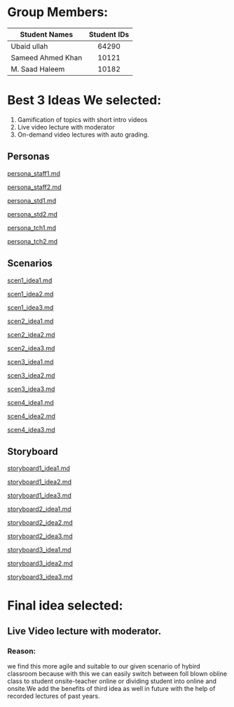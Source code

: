 # Group Members:

| Student Names        | Student IDs   | 
| -------------------- |:-------------:|
| Ubaid ullah          | 64290         | 
| Sameed Ahmed Khan    | 10121         |   
| M. Saad Haleem       | 10182         |    


# Best 3 Ideas We selected:
1. Gamification of topics with short intro videos
2. Live video lecture with moderator
3. On-demand video lectures with auto grading.
    
 ## Personas
    
[persona_staff1.md](https://github.com/MuhammadSaadHaleem/HCI166_Fall2021/blob/main/02-NarrowingDown/persona_staff1.md)

[persona_staff2.md](https://github.com/MuhammadSaadHaleem/HCI166_Fall2021/blob/main/02-NarrowingDown/persona_staff2.md)

[persona_std1.md](https://github.com/MuhammadSaadHaleem/HCI166_Fall2021/blob/main/02-NarrowingDown/persona_std1.md)

[persona_std2.md](https://github.com/MuhammadSaadHaleem/HCI166_Fall2021/blob/main/02-NarrowingDown/persona_std2.md)

[persona_tch1.md](https://github.com/MuhammadSaadHaleem/HCI166_Fall2021/blob/main/02-NarrowingDown/persona_tch1.md)

[persona_tch2.md](https://github.com/MuhammadSaadHaleem/HCI166_Fall2021/blob/main/02-NarrowingDown/persona_tch2.md)

## Scenarios

[scen1_idea1.md](https://github.com/MuhammadSaadHaleem/HCI166_Fall2021/blob/main/02-NarrowingDown/scen1_idea1.md)

[scen1_idea2.md](https://github.com/MuhammadSaadHaleem/HCI166_Fall2021/blob/main/02-NarrowingDown/scen1_idea2.md)

[scen1_idea3.md](https://github.com/MuhammadSaadHaleem/HCI166_Fall2021/blob/main/02-NarrowingDown/scen1_idea2.md)

[scen2_idea1.md](https://github.com/MuhammadSaadHaleem/HCI166_Fall2021/blob/main/02-NarrowingDown/scen1_idea2.md)

[scen2_idea2.md](https://github.com/MuhammadSaadHaleem/HCI166_Fall2021/blob/main/02-NarrowingDown/scen1_idea2.md)

[scen2_idea3.md](https://github.com/MuhammadSaadHaleem/HCI166_Fall2021/blob/main/02-NarrowingDown/scen1_idea3.md)

[scen3_idea1.md](https://github.com/MuhammadSaadHaleem/HCI166_Fall2021/blob/main/02-NarrowingDown/scen3_idea1.md)

[scen3_idea2.md](https://github.com/MuhammadSaadHaleem/HCI166_Fall2021/blob/main/02-NarrowingDown/scen3_idea2.md)

[scen3_idea3.md](https://github.com/MuhammadSaadHaleem/HCI166_Fall2021/blob/main/02-NarrowingDown/scen3_idea3.md)

[scen4_idea1.md](https://github.com/MuhammadSaadHaleem/HCI166_Fall2021/blob/main/02-NarrowingDown/scen4_idea1.md)

[scen4_idea2.md](https://github.com/MuhammadSaadHaleem/HCI166_Fall2021/blob/main/02-NarrowingDown/scen4_idea2.md)

[scen4_idea3.md](https://github.com/MuhammadSaadHaleem/HCI166_Fall2021/blob/main/02-NarrowingDown/scen4_idea3.md)

## Storyboard

[storyboard1_idea1.md](https://github.com/MuhammadSaadHaleem/HCI166_Fall2021/blob/main/02-NarrowingDown/storyboard1_idea1.md)

[storyboard1_idea2.md](https://github.com/MuhammadSaadHaleem/HCI166_Fall2021/blob/main/02-NarrowingDown/storyboard1_idea2.md)

[storyboard1_idea3.md](https://github.com/MuhammadSaadHaleem/HCI166_Fall2021/blob/main/02-NarrowingDown/storyboard1_idea3.md)

[storyboard2_idea1.md](https://github.com/MuhammadSaadHaleem/HCI166_Fall2021/blob/main/02-NarrowingDown/storyboard2_idea1.md)

[storyboard2_idea2.md](https://github.com/MuhammadSaadHaleem/HCI166_Fall2021/blob/main/02-NarrowingDown/storyboard2_idea2.md)

[storyboard2_idea3.md](https://github.com/MuhammadSaadHaleem/HCI166_Fall2021/blob/main/02-NarrowingDown/storyboard2_idea3.md)

[storyboard3_idea1.md](https://github.com/MuhammadSaadHaleem/HCI166_Fall2021/blob/main/02-NarrowingDown/storyboard3_idea1.md)

[storyboard3_idea2.md](https://github.com/MuhammadSaadHaleem/HCI166_Fall2021/blob/main/02-NarrowingDown/storyboard3_idea2.md)

[storyboard3_idea3.md](https://github.com/MuhammadSaadHaleem/HCI166_Fall2021/blob/main/02-NarrowingDown/storyboard3_idea3.md)

# Final idea selected:
## Live Video lecture with moderator.
### Reason:
we find this more agile and suitable to our given scenario of hybird classroom because with this we can easily switch between foll blown obline class to student onsite-teacher online or dividing student into online and onsite.We add the benefits of third idea as well in future with the help of recorded lectures of past years.
